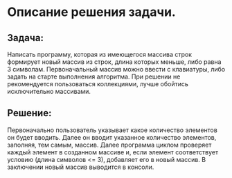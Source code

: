 # Описание решения задачи.

## Задача:

Написать программу, которая из имеющегося массива строк формирует новый массив из строк, длина которых меньше, либо равна 3 символам. Первоначальный массив можно ввести с клавиатуры, либо задать на старте выполнения алгоритма. При решении не рекомендуется пользоваться коллекциями, лучше обойтись исключительно массивами.

## Решение:

Первоначально пользователь указывает какое количество элементов он будет вводить. Далее он вводит указанное количество элементов, заполняя, тем самым, массив.
Далее программа циклом проверяет каждый элемент в созданном массиве и, если элемент соответствует условию (длина символов <= 3), добавляет его в новый массив.
В заключении новый массив выводится в консоли.

